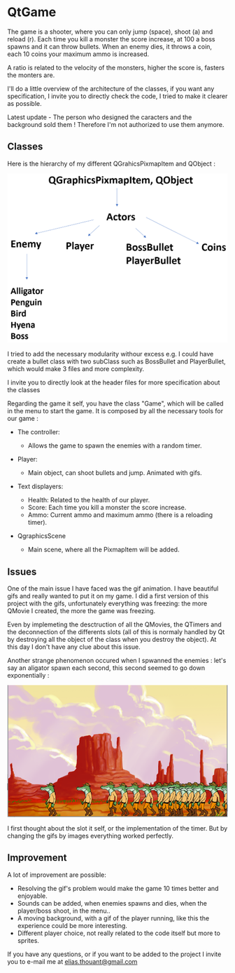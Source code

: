 # QtGame

The game is a shooter, where you can only jump (space), shoot (a) and reload (r).
Each time you kill a monster the score increase, at 100 a boss spawns and it can throw bullets.
When an enemy dies, it throws a coin, each 10 coins your maximum ammo is increased.

A ratio is related to the velocity of the monsters, higher the score is, fasters the monters are.

I'll do a little overview of the architecture of the classes, if you want any specification, I invite you to directly check the code, I tried to make it clearer as possible.


Latest update - The person who designed the caracters and the background sold them ! Therefore I'm not authorized to use them anymore. 


## Classes
Here is the hierarchy of my different QGrahicsPixmapItem and QObject :

![alt text](scheme.PNG)

I tried to add the necessary modularity withour excess e.g. I could have create a bullet class with two subClass such as BossBullet and PlayerBullet, which would make 3 files and more complexity.

I invite you to directly look at the header files for more specification about the classes



Regarding the game it self, you have the class "Game", which will be called in the menu to start the game. It is composed by all the necessary tools for our game :

- The controller:
  - Allows the game to spawn the enemies with a random timer.

- Player:
  - Main object, can shoot bullets and jump. Animated with gifs.
  
- Text displayers:
  - Health: Related to the health of our player.
  - Score: Each time you kill a monster the score increase.
  - Ammo: Current ammo and maximum ammo (there is a reloading timer).
  
- QgraphicsScene
  - Main scene, where all the PixmapItem will be added.
  
## Issues
One of the main issue I have faced was the gif animation.
I have beautiful gifs and really wanted to put it on my game. I did a first version of this project with the gifs, unfortunately everything was freezing: the more QMovie I created, the more the game was freezing.

Even by implemeting the desctruction of all the QMovies, the QTimers and the deconnection of the differents slots (all of this is normaly handled by Qt by destroying all the object of the class when you destroy the object). At this day I don't have any clue about this issue.

Another strange phenomenon occured when I spwanned the enemies : let's say an aligator spawn each second, this second seemed to go down exponentially : 

![alt text](freeze.png)

I first thought about the slot it self, or the implementation of the timer. But by changing the gifs by images everything worked perfectly.

## Improvement

A lot of improvement are possible:
  - Resolving the gif's problem would make the game 10 times better and enjoyable.
  - Sounds can be added, when enemies spawns and dies, when the player/boss shoot, in the menu..
  - A moving background, with a gif of the player running, like this the experience could be more interesting.
  - Different player choice, not really related to the code itself but more to sprites.
 
 If you have any questions, or if you want to be added to the project I invite you to e-mail me at elias.thouant@gmail.com
  
  
 
